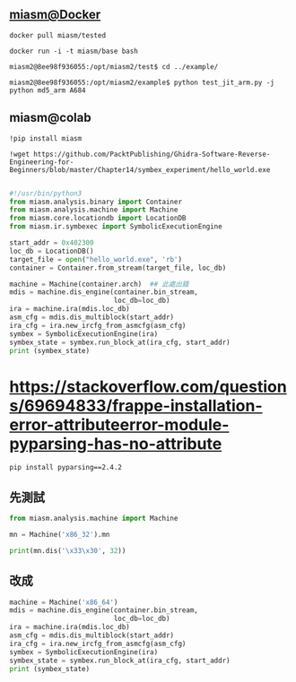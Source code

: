 

## [miasm@Docker](https://registry.hub.docker.com/r/miasm/tested)

```
docker pull miasm/tested

docker run -i -t miasm/base bash

miasm2@8ee98f936055:/opt/miasm2/test$ cd ../example/

miasm2@8ee98f936055:/opt/miasm2/example$ python test_jit_arm.py -j python md5_arm A684
```

## miasm@colab

```
!pip install miasm

!wget https://github.com/PacktPublishing/Ghidra-Software-Reverse-Engineering-for-Beginners/blob/master/Chapter14/symbex_experiment/hello_world.exe
```
```python

#!/usr/bin/python3
from miasm.analysis.binary import Container
from miasm.analysis.machine import Machine
from miasm.core.locationdb import LocationDB
from miasm.ir.symbexec import SymbolicExecutionEngine

start_addr = 0x402300
loc_db = LocationDB()
target_file = open("hello_world.exe", 'rb')
container = Container.from_stream(target_file, loc_db)

machine = Machine(container.arch)  ## 此處出錯
mdis = machine.dis_engine(container.bin_stream, 
                          loc_db=loc_db)
ira = machine.ira(mdis.loc_db)
asm_cfg = mdis.dis_multiblock(start_addr)
ira_cfg = ira.new_ircfg_from_asmcfg(asm_cfg)
symbex = SymbolicExecutionEngine(ira)
symbex_state = symbex.run_block_at(ira_cfg, start_addr)
print (symbex_state)
```

# https://stackoverflow.com/questions/69694833/frappe-installation-error-attributeerror-module-pyparsing-has-no-attribute
```
pip install pyparsing==2.4.2
```

## 先測試
```python
from miasm.analysis.machine import Machine

mn = Machine('x86_32').mn

print(mn.dis('\x33\x30', 32))
```
## 改成
```python
machine = Machine('x86_64')
mdis = machine.dis_engine(container.bin_stream, 
                          loc_db=loc_db)
ira = machine.ira(mdis.loc_db)
asm_cfg = mdis.dis_multiblock(start_addr)
ira_cfg = ira.new_ircfg_from_asmcfg(asm_cfg)
symbex = SymbolicExecutionEngine(ira)
symbex_state = symbex.run_block_at(ira_cfg, start_addr)
print (symbex_state)
```
